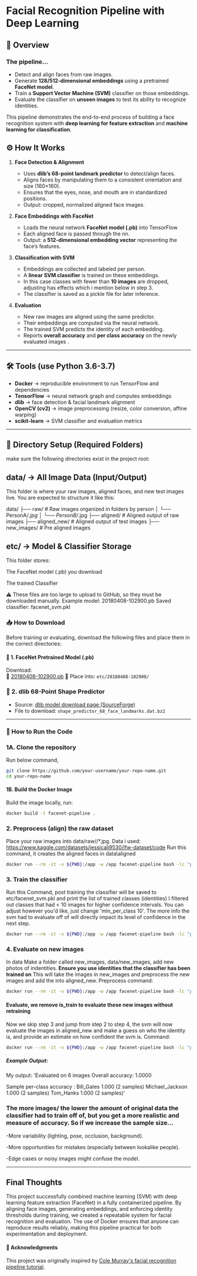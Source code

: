# Facial Recognition Pipeline with Deep Learning

## 📌 Overview

### The pipeline...
- Detect and align faces from raw images.
- Generate **128/512-dimensional embeddings** using a pretrained **FaceNet model**.
- Train a **Support Vector Machine (SVM)** classifier on those embeddings.
- Evaluate the classifier on **unseen images** to test its ability to recognize identities.

This pipeline demonstrates the end-to-end process of building a face recognition system with **deep learning for feature extraction** and **machine learning for classification**.

## ⚙️ How It Works
1. **Face Detection & Alignment**  
   - Uses **dlib’s 68-point landmark predictor** to detect/align faces.  
   - Aligns faces by manipulating them to a consistent orientation and size (160×160).  
   - Ensures that the eyes, nose, and mouth are in standardized positions.  
   - Output: cropped, normalized aligned face images.

2. **Face Embeddings with FaceNet**  
   - Loads the neural network **FaceNet model (.pb)** into TensorFlow  
   - Each aligned face is passed through the nn.  
   - Output: a **512-dimensional embedding vector** representing the face’s features.

3. **Classification with SVM**
   - Embeddings are collected and labeled per person.  
   - A **linear SVM classifier** is trained on these embeddings.  
   - In this case classes with fewer than **10 images** are dropped, adjusting has effects which i mention below in step 3.  
   - The classifier is saved as a pickle file for later inference.

4. **Evaluation**  
   - New raw images are aligned using the same predictor.  
   - Their embeddings are computed via the neural network.  
   - The trained SVM predicts the identity of each embedding.  
   - Reports **overall accuracy** and **per class accuracy** on the newly evaluated images .

---

## 🛠️ Tools (use Python 3.6-3.7)
- **Docker** → reproducible environment to run TensorFlow and dependencies  
- **TensorFlow** → neural network graph and computes embeddings
- **dlib** → face detection & facial landmark alignment  
- **OpenCV (cv2)** → image preprocessing (resize, color conversion, affine warping)  
- **scikit-learn** → SVM classifier and evaluation metrics
---
## 📁 Directory Setup (Required Folders)
make sure the following directories exist in the project root:

## data/ → All Image Data (Input/Output)

This folder is where your raw images, aligned faces, and new test images live.
You are expected to structure it like this:

data/
├── raw/               # Raw images organized in folders by person
│   └── PersonA/*.jpg
│   └── PersonB/*.jpg
├── aligned/           # Aligned output of raw images 
├── aligned_new/       # Aligned output of test images 
├── new_images/        # Pre aligned images

## etc/ → Model & Classifier Storage

This folder stores:

The FaceNet model (.pb) you download

The trained Classifier 

⚠️ These files are too large to upload to GitHub, so they must be downloaded manually.
Example model: 20180408-102900.pb
Saved classifier: facenet_svm.pkl

### 📥 How to Download 

Before training or evaluating, download the following files and place them in the correct directories:

#### 🔹 1. FaceNet Pretrained Model (.pb)
Download:  
 📎 [20180408-102900.pb](http://dlib.net/files/shape_predictor_68_face_landmarks.dat.bz2)
📁 Place into: `etc/20180408-102900/`

### 🔹 2. dlib 68-Point Shape Predictor
- Source: [dlib model download page (SourceForge)](https://sourceforge.net/projects/dclib/files/)
- File to download: `shape_predictor_68_face_landmarks.dat.bz2`
---
### 🚀 How to Run the Code
### 1A. Clone the repository
Run below command,
```bash
git clone https://github.com/your-username/your-repo-name.git
cd your-repo-name
```
#### 1B.  Build the Docker Image
Build the image locally, run:
```bash
docker build -t facenet-pipeline .
```
### 2. Preprocess (align) the raw dataset
Place your raw images into data/raw/<PersonName>/*.jpg.
Data i used: https://www.kaggle.com/datasets/jessicali9530/lfw-dataset/code 
Run this command, it creates the aligned faces in data\aligned
```bash
docker run --rm -it -v ${PWD}:/app -w /app facenet-pipeline bash -lc "python medium_facenet/preprocess.py --input_dir data/raw/lfw-deepfunneled --output_dir data/aligned --landmark_path medium_facenet/shape_predictor_68_face_landmarks.dat --image_size 160 --upsample 1"

```
### 3. Train the classifier
Run this Command, post training the classifier will be saved to etc/facenet_svm.pkl and print the list of trained classes (identities)
I filtered out classes that had < 10 images for higher confidence intervals. You can adjust however you'd like, just change 'min_per_class 10'. The more info the svm had to evaluate off of will directly impact its level of confidence in the next step.
```bash
docker run --rm -it -v ${PWD}:/app -w /app facenet-pipeline bash -lc "python medium_facenet/train_classifier.py --aligned_dir data/aligned --model_path etc/20180408-102900/20180408-102900.pb --out_pickle etc/facenet_svm.pkl --image_size 160 --batch 64 --min_per_class 10 --is_train"

```
### 4. Evaluate on new images
In data Make a folder called new_images, data/new_images, add new photos of indentities. **Ensure you use identities that the classifier has been trained on** This will take the images in new_images and preprocess the new images and add the into aligned_new.
Preprocess command:
```bash
docker run --rm -it -v ${PWD}:/app -w /app facenet-pipeline bash -lc "python medium_facenet/preprocess.py --input_dir data/new_images --output_dir data/aligned_new --landmark_path medium_facenet/shape_predictor_68_face_landmarks.dat --image_size 160 --upsample 2"

```
#### Evaluate, we remove is_train to evaluate these new images without retraining
Now we skip step 3 and jump from step 2 to step 4, the svm will now evaluate the images in aligned_new and make a guess on who the identity is, and provide an estimate on how confident the svm is.
Command:
```bash
docker run --rm -it -v ${PWD}:/app -w /app facenet-pipeline bash -lc "python medium_facenet/train_classifier.py --aligned_dir data/aligned_new --model_path etc/20180408-102900/20180408-102900.pb --out_pickle etc/facenet_svm.pkl --image_size 160 --batch 64 --min_per_class 1"

```
##### Example Output:
My output:
'Evaluated on 6 images
Overall accuracy: 1.0000

Sample per-class accuracy :
Bill_Gates                     1.000 (2 samples)
Michael_Jackson                1.000 (2 samples)
Tom_Hanks                      1.000 (2 samples)'
### The more images/ the lower the amount of original data the classifier had to train off of, but you get a more realistic and measure of accuracy. So if we increase the sample size...
-More variability (lighting, pose, occlusion, background).

-More opportunities for mistakes (especially between lookalike people).

-Edge cases or noisy images might confuse the model.

---
## Final Thoughts
This project successfully combined machine learning (SVM) with deep learning feature extraction (FaceNet) in a fully containerized pipeline. By aligning face images, generating embeddings, and enforcing identity thresholds during training, we created a repeatable system for facial recognition and evaluation. The use of Docker ensures that anyone can reproduce results reliably, making this pipeline practical for both experimentation and deployment.
#### 🙏 Acknowledgments
This project was originally inspired by [Cole Murray's facial recognition pipeline tutorial](https://hackernoon.com/building-a-facial-recognition-pipeline-with-deep-learning-in-tensorflow-66e7645015b8).


